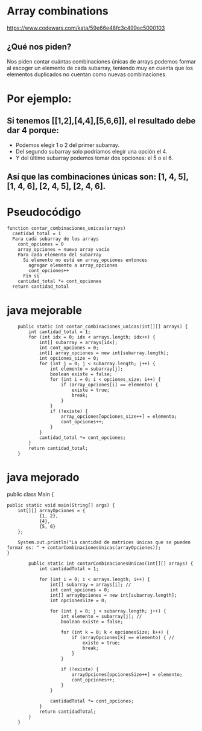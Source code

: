 # Array combinations
https://www.codewars.com/kata/59e66e48fc3c499ec5000103

## ¿Qué nos piden?

Nos piden contar cuántas combinaciones únicas de arrays podemos formar al escoger un elemento de cada subarray, teniendo muy en cuenta que los elementos duplicados no cuentan como nuevas combinaciones.

# Por ejemplo:

## Si tenemos [[1,2],[4,4],[5,6,6]], el resultado debe dar 4 porque:

* Podemos elegir 1 o 2 del primer subarray.
* Del segundo subarray solo podríamos elegir una opción el 4.
* Y del último subarray podemos tomar dos opciones: el 5 o el 6.

## Así que las combinaciones únicas son: [1, 4, 5], [1, 4, 6], [2, 4, 5], [2, 4, 6].

# Pseudocódigo

    function contar_combinaciones_unicas(arrays)
      cantidad_total = 1 
      Para cada subarray de los arrays
        cont_opciones = 0
        array_opciones = nuevo array vacío
        Para cada elemento del subarray
          Si elemento no está en array_opciones entonces
            agregar elemento a array_opciones
            cont_opciones++
          Fin si
        cantidad_total *= cont_opciones
      return cantidad_total

# java mejorable

        public static int contar_combinaciones_unicas(int[][] arrays) {
            int cantidad_total = 1;
            for (int idx = 0; idx < arrays.length; idx++) {
                int[] subarray = arrays[idx];
                int cont_opciones = 0;
                int[] array_opciones = new int[subarray.length];
                int opciones_size = 0;
                for (int j = 0; j < subarray.length; j++) {
                    int elemento = subarray[j];
                    boolean existe = false;
                    for (int i = 0; i < opciones_size; i++) {
                        if (array_opciones[i] == elemento) {
                            existe = true;
                            break;
                        }
                    }
                    if (!existe) {
                        array_opciones[opciones_size++] = elemento;
                        cont_opciones++;
                    }
                }
                cantidad_total *= cont_opciones;
            }
            return cantidad_total;
        }

# java mejorado

public class Main {

    public static void main(String[] args) {
        int[][] arrayOpciones = {
                {1, 2},
                {4},
                {5, 6}
        };

        System.out.println("La cantidad de matrices únicas que se pueden formar es: " + contarCombinacionesUnicas(arrayOpciones));
    }

            public static int contarCombinacionesUnicas(int[][] arrays) {
                int cantidadTotal = 1;
        
                for (int i = 0; i < arrays.length; i++) {
                    int[] subarray = arrays[i]; //
                    int cont_opciones = 0;
                    int[] arrayOpciones = new int[subarray.length];
                    int opcionesSize = 0;
        
                    for (int j = 0; j < subarray.length; j++) {
                        int elemento = subarray[j]; // 
                        boolean existe = false;
        
                        for (int k = 0; k < opcionesSize; k++) {
                            if (arrayOpciones[k] == elemento) { //
                                existe = true;
                                break;
                            }
                        }
        
                        if (!existe) {
                            arrayOpciones[opcionesSize++] = elemento;
                            cont_opciones++;
                        }
                    }
        
                    cantidadTotal *= cont_opciones;
                }
                return cantidadTotal;
            }
        }
